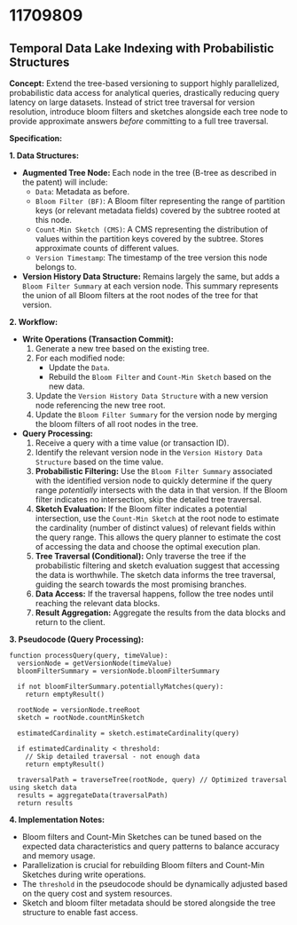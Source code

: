 # 11709809

## Temporal Data Lake Indexing with Probabilistic Structures

**Concept:** Extend the tree-based versioning to support highly parallelized, probabilistic data access for analytical queries, drastically reducing query latency on large datasets. Instead of strict tree traversal for version resolution, introduce bloom filters and sketches alongside each tree node to provide approximate answers *before* committing to a full tree traversal.

**Specification:**

**1. Data Structures:**

*   **Augmented Tree Node:** Each node in the tree (B-tree as described in the patent) will include:
    *   `Data`: Metadata as before.
    *   `Bloom Filter (BF)`:  A Bloom filter representing the range of partition keys (or relevant metadata fields) covered by the subtree rooted at this node.
    *   `Count-Min Sketch (CMS)`: A CMS representing the distribution of values within the partition keys covered by the subtree.  Stores approximate counts of different values.
    *   `Version Timestamp`: The timestamp of the tree version this node belongs to.
*   **Version History Data Structure:** Remains largely the same, but adds a `Bloom Filter Summary` at each version node. This summary represents the union of all Bloom filters at the root nodes of the tree for that version.

**2. Workflow:**

*   **Write Operations (Transaction Commit):**
    1.  Generate a new tree based on the existing tree.
    2.  For each modified node:
        *   Update the `Data`.
        *   Rebuild the `Bloom Filter` and `Count-Min Sketch` based on the new data.
    3.  Update the `Version History Data Structure` with a new version node referencing the new tree root.
    4.  Update the `Bloom Filter Summary` for the version node by merging the bloom filters of all root nodes in the tree.
*   **Query Processing:**
    1.  Receive a query with a time value (or transaction ID).
    2.  Identify the relevant version node in the `Version History Data Structure` based on the time value.
    3.  **Probabilistic Filtering:** Use the `Bloom Filter Summary` associated with the identified version node to quickly determine if the query range *potentially* intersects with the data in that version. If the Bloom filter indicates no intersection, skip the detailed tree traversal.
    4.  **Sketch Evaluation:** If the Bloom filter indicates a potential intersection, use the `Count-Min Sketch` at the root node to estimate the cardinality (number of distinct values) of relevant fields within the query range. This allows the query planner to estimate the cost of accessing the data and choose the optimal execution plan.
    5.  **Tree Traversal (Conditional):** Only traverse the tree if the probabilistic filtering and sketch evaluation suggest that accessing the data is worthwhile. The sketch data informs the tree traversal, guiding the search towards the most promising branches.
    6.  **Data Access:**  If the traversal happens, follow the tree nodes until reaching the relevant data blocks.
    7.  **Result Aggregation:** Aggregate the results from the data blocks and return to the client.

**3. Pseudocode (Query Processing):**

```pseudocode
function processQuery(query, timeValue):
  versionNode = getVersionNode(timeValue)
  bloomFilterSummary = versionNode.bloomFilterSummary

  if not bloomFilterSummary.potentiallyMatches(query):
    return emptyResult()

  rootNode = versionNode.treeRoot
  sketch = rootNode.countMinSketch

  estimatedCardinality = sketch.estimateCardinality(query)

  if estimatedCardinality < threshold:
    // Skip detailed traversal - not enough data
    return emptyResult()

  traversalPath = traverseTree(rootNode, query) // Optimized traversal using sketch data
  results = aggregateData(traversalPath)
  return results
```

**4. Implementation Notes:**

*   Bloom filters and Count-Min Sketches can be tuned based on the expected data characteristics and query patterns to balance accuracy and memory usage.
*   Parallelization is crucial for rebuilding Bloom filters and Count-Min Sketches during write operations.
*   The `threshold` in the pseudocode should be dynamically adjusted based on the query cost and system resources.
*   Sketch and bloom filter metadata should be stored alongside the tree structure to enable fast access.